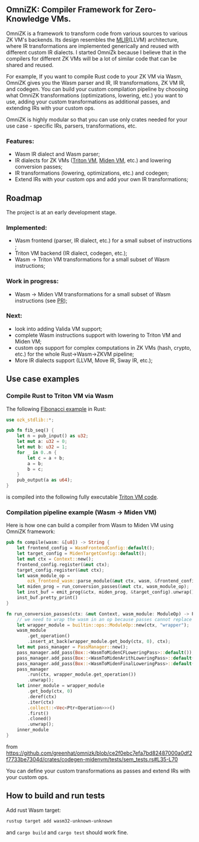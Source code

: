 ## OmniZK: Compiler Framework for Zero-Knowledge VMs.

OmniZK is a framework to transform code from various sources to various ZK VM's backends. Its design resembles the [MLIR](https://mlir.llvm.org/)(LLVM) architecture, where IR transformations are implemented generically and reused with different custom IR dialects. I started OmniZk because I believe that in the compilers for different ZK VMs will be a lot of similar code that can be shared and reused.

For example, If you want to compile Rust code to your ZK VM via Wasm, OmniZK gives you the Wasm parser and IR, IR transformations, ZK VM IR, and codegen. You can build your custom compilation pipeline by choosing what OmniZK transformations (optimizations, lowering, etc.) you want to use, adding your custom transformations as additional passes, and extending IRs with your custom ops.

OmniZK is highly modular so that you can use only crates needed for your use case - specific IRs, parsers, transformations, etc.

### Features:

- Wasm IR dialect and Wasm parser;
- IR dialects for ZK VMs ([Triton VM](https://github.com/TritonVM/triton-vm), [Miden VM](https://github.com/0xPolygonMiden/miden-vm/), etc.) and lowering conversion passes;
- IR transformations (lowering, optimizations, etc.) and codegen;
- Extend IRs with your custom ops and add your own IR transformations;

## Roadmap

The project is at an early development stage.

### Implemented:

- Wasm frontend (parser, IR dialect, etc.) for a small subset of instructions ;
- Triton VM backend (IR dialect, codegen, etc.);
- Wasm -> Triton VM transformations for a small subset of Wasm instructions;

### Work in progress:

- Wasm -> Miden VM transformations for a small subset of Wasm instructions (see [PR](https://github.com/greenhat/omnizk/pull/5));

### Next:
- look into adding Valida VM support;
- complete Wasm instructions support with lowering to Triton VM and Miden VM;
- custom ops support for complex computations in ZK VMs (hash, crypto, etc.) for the whole Rust->Wasm->ZKVM pipeline;
- More IR dialects support (LLVM, Move IR, Sway IR, etc.);


## Use case examples

### Compile Rust to Triton VM via Wasm

The following [Fibonacci example](https://github.com/greenhat/omnizk/blob/2b7c7dd325ebf92711ad9f344dbef07dc14581a8/crates/rust-wasm-tests/fib/src/fib.rs) in Rust:
```rust
use ozk_stdlib::*;

pub fn fib_seq() {
    let n = pub_input() as u32;
    let mut a: u32 = 0;
    let mut b: u32 = 1;
    for _ in 0..n {
        let c = a + b;
        a = b;
        b = c;
    }
    pub_output(a as u64);
}
```

is compiled into the following fully executable [Triton VM code](https://github.com/greenhat/omnizk/blob/2b7c7dd325ebf92711ad9f344dbef07dc14581a8/crates/codegen-tritonvm/src/codegen/sem_tests/fib.rs#L156).


### Compilation pipeline example (Wasm -> Miden VM)

Here is how one can build a compiler from Wasm to Miden VM using OmniZK framework:

```rust
pub fn compile(wasm: &[u8]) -> String {
    let frontend_config = WasmFrontendConfig::default();
    let target_config = MidenTargetConfig::default();
    let mut ctx = Context::new();
    frontend_config.register(&mut ctx);
    target_config.register(&mut ctx);
    let wasm_module_op =
        ozk_frontend_wasm::parse_module(&mut ctx, wasm, &frontend_config).unwrap();
    let miden_prog = run_conversion_passes(&mut ctx, wasm_module_op);
    let inst_buf = emit_prog(&ctx, miden_prog, &target_config).unwrap();
    inst_buf.pretty_print()
}

fn run_conversion_passes(ctx: &mut Context, wasm_module: ModuleOp) -> Ptr<Operation> {
    // we need to wrap the wasm in an op because passes cannot replace the root op
    let wrapper_module = builtin::ops::ModuleOp::new(ctx, "wrapper");
    wasm_module
        .get_operation()
        .insert_at_back(wrapper_module.get_body(ctx, 0), ctx);
    let mut pass_manager = PassManager::new();
    pass_manager.add_pass(Box::<WasmToMidenCFLoweringPass>::default());
    pass_manager.add_pass(Box::<WasmToMidenArithLoweringPass>::default());
    pass_manager.add_pass(Box::<WasmToMidenFinalLoweringPass>::default());
    pass_manager
        .run(ctx, wrapper_module.get_operation())
        .unwrap();
    let inner_module = wrapper_module
        .get_body(ctx, 0)
        .deref(ctx)
        .iter(ctx)
        .collect::<Vec<Ptr<Operation>>>()
        .first()
        .cloned()
        .unwrap();
    inner_module
}
```
from https://github.com/greenhat/omnizk/blob/ce2f0ebc7efa7bd82487000a0df2f7733be7304d/crates/codegen-midenvm/tests/sem_tests.rs#L35-L70

You can define your custom transformations as passes and extend IRs with your custom ops.


## How to build and run tests

Add rust Wasm target:
```bash
rustup target add wasm32-unknown-unknown
```
and `cargo build` and `cargo test` should work fine.
